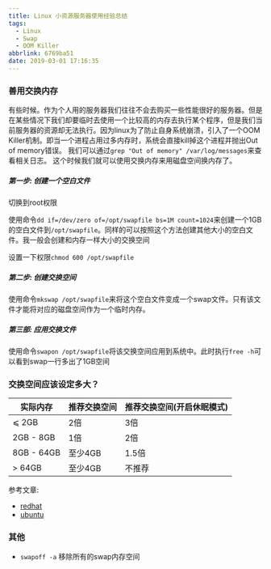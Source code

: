 ```yaml
---
title: Linux 小资源服务器使用经验总结
tags:
  - Linux
  - Swap
  - OOM Killer
abbrlink: 6769ba51
date: 2019-03-01 17:16:35
---
```



### 善用交换内存
有些时候。作为个人用的服务器我们往往不会去购买一些性能很好的服务器。但是在某些情况下我们却要临时去使用一个比较高的内存去执行某个程序，但是我们当前服务器的资源却无法执行。因为linux为了防止自身系统崩溃，引入了一个OOM Killer机制。即当一个进程占用过多内存时，系统会直接kill掉这个进程并抛出Out of memory错误。
我们可以通过`grep "Out of memory" /var/log/messages`来查看相关日志。
这个时候我们就可以使用交换内存来用磁盘空间换内存了。

##### 第一步: 创建一个空白文件
切换到root权限

使用命令`dd if=/dev/zero of=/opt/swapfile bs=1M count=1024`来创建一个1GB的空白文件到`/opt/swapfile`。同样的可以按照这个方法创建其他大小的空白文件。我一般会创建和内存一样大小的交换空间

设置一下权限`chmod 600 /opt/swapfile`

##### 第二步: 创建交换空间
使用命令`mkswap /opt/swapfile`来将这个空白文件变成一个swap文件。只有该文件才能将对应的磁盘空间作为一个临时内存。

##### 第三部: 应用交换文件
使用命令`swapon /opt/swapfile`将该交换空间应用到系统中。此时执行`free -h`可以看到swap一行多出了1GB空间


### 交换空间应该设定多大？

| 实际内存 | 推荐交换空间 | 推荐交换空间(开启休眠模式) |
| ------- | ---------- | --------------------- |
| ⩽ 2GB   | 2倍        | 3倍          |
| 2GB - 8GB | 1倍      | 2倍          |
| 8GB - 64GB | 至少4GB | 1.5倍        |
| > 64GB  | 至少4GB    | 不推荐        |

参考文章:
- [redhat](https://access.redhat.com/documentation/en-us/red_hat_enterprise_linux/6/html/installation_guide/s2-diskpartrecommend-ppc)
- [ubuntu](https://help.ubuntu.com/community/SwapFaq)


### 其他

- `swapoff -a` 移除所有的swap内存空间
